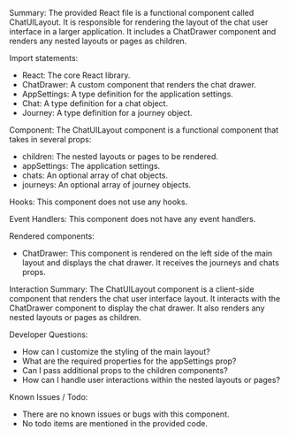 Summary:
The provided React file is a functional component called ChatUILayout. It is responsible for rendering the layout of the chat user interface in a larger application. It includes a ChatDrawer component and renders any nested layouts or pages as children.

Import statements:
- React: The core React library.
- ChatDrawer: A custom component that renders the chat drawer.
- AppSettings: A type definition for the application settings.
- Chat: A type definition for a chat object.
- Journey: A type definition for a journey object.

Component:
The ChatUILayout component is a functional component that takes in several props:
- children: The nested layouts or pages to be rendered.
- appSettings: The application settings.
- chats: An optional array of chat objects.
- journeys: An optional array of journey objects.

Hooks:
This component does not use any hooks.

Event Handlers:
This component does not have any event handlers.

Rendered components:
- ChatDrawer: This component is rendered on the left side of the main layout and displays the chat drawer. It receives the journeys and chats props.

Interaction Summary:
The ChatUILayout component is a client-side component that renders the chat user interface layout. It interacts with the ChatDrawer component to display the chat drawer. It also renders any nested layouts or pages as children.

Developer Questions:
- How can I customize the styling of the main layout?
- What are the required properties for the appSettings prop?
- Can I pass additional props to the children components?
- How can I handle user interactions within the nested layouts or pages?

Known Issues / Todo:
- There are no known issues or bugs with this component.
- No todo items are mentioned in the provided code.